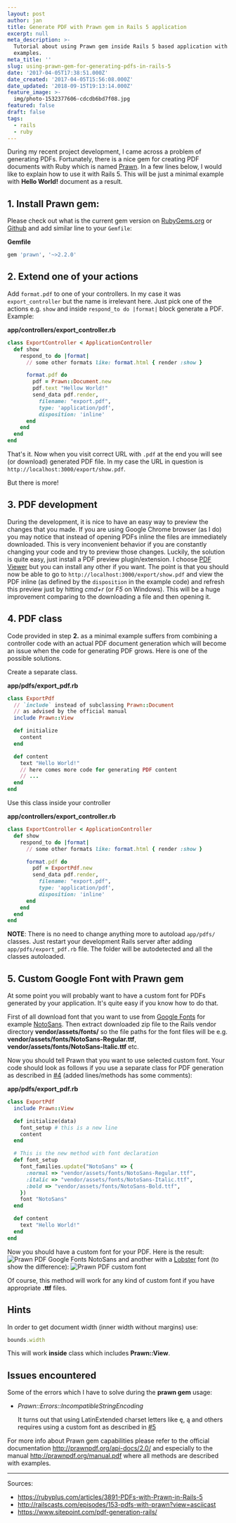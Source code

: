 ```yaml
---
layout: post
author: jan
title: Generate PDF with Prawn gem in Rails 5 application
excerpt: null
meta_description: >-
  Tutorial about using Prawn gem inside Rails 5 based application with some
  examples.
meta_title: ''
slug: using-prawn-gem-for-generating-pdfs-in-rails-5
date: '2017-04-05T17:38:51.000Z'
date_created: '2017-04-05T15:56:08.000Z'
date_updated: '2018-09-15T19:13:14.000Z'
feature_image: >-
  img/photo-1532377606-cdcdb6bd7f08.jpg
featured: false
draft: false
tags:
  - rails
  - ruby
---
```

During my recent project development, I came across a problem of generating PDFs. Fortunately, there is a nice gem for creating PDF documents with Ruby which is named [Prawn](https://github.com/prawnpdf/prawn). In a few lines below, I would like to explain how to use it with Rails 5. This will be just a minimal example with **Hello World!** document as a result.

## 1. Install Prawn gem:
Please check out what is the current gem version on [RubyGems.org](https://rubygems.org/gems/prawn) or [Github](https://github.com/prawnpdf/prawn/releases) and add similar line to your `Gemfile`:


<span class="filepath">**Gemfile**</span>
```ruby
gem 'prawn', '~>2.2.0'
```

## 2. Extend one of your actions
Add `format.pdf` to one of your controllers. In my case it was `export_controller` but the name is irrelevant here. Just pick one of the actions e.g. `show` and inside `respond_to do |format|` block generate a PDF. Example:

<span class="filepath">**app/controllers/export_controller.rb**</span>
```ruby
class ExportController < ApplicationController
  def show
    respond_to do |format|
      // some other formats like: format.html { render :show }

      format.pdf do
        pdf = Prawn::Document.new
        pdf.text "Hellow World!"
        send_data pdf.render,
          filename: "export.pdf",
          type: 'application/pdf',
          disposition: 'inline'
      end
    end
  end
end
```
That's it. Now when you visit correct URL with `.pdf` at the end you will see (or download) generated PDF file. In my case the URL in question is `http://localhost:3000/export/show.pdf`.

But there is more!

## 3. PDF development
During the development, it is nice to have an easy way to preview the changes that you made. If you are using Google Chrome browser (as I do) you may notice that instead of opening PDFs inline the files are immediately downloaded. This is very inconvenient behavior if you are constantly changing your code and try to preview those changes.
Luckily, the solution is quite easy, just install a PDF preview plugin/extension. I choose [PDF Viewer](https://chrome.google.com/webstore/detail/pdf-viewer/oemmndcbldboiebfnladdacbdfmadadm?hl=en) but you can install any other if you want. The point is that you should now be able to go to `http://localhost:3000/export/show.pdf` and view the PDF inline (as defined by the `disposition` in the example code) and refresh this preview just by hitting *cmd+r* (or *F5* on Windows).
This will be a huge improvement comparing to the downloading a file and then opening it.

## 4. PDF class
Code provided in step **2.** as a minimal example suffers from combining a controller code with an actual PDF document generation which will become an issue when the code for generating PDF grows. Here is one of the possible solutions.

Create a separate class.

<span class="filepath">**app/pdfs/export_pdf.rb**</span>

```ruby
class ExportPdf
  // `include` instead of subclassing Prawn::Document
  // as advised by the official manual
  include Prawn::View

  def initialize
    content
  end

  def content
    text "Hello World!"
    // here comes more code for generating PDF content
    // ...
  end
end
```

Use this class inside your controller

<span class="filepath">**app/controllers/export_controller.rb**</span>
```ruby
class ExportController < ApplicationController
  def show
    respond_to do |format|
      // some other formats like: format.html { render :show }

      format.pdf do
        pdf = ExportPdf.new
        send_data pdf.render,
          filename: "export.pdf",
          type: 'application/pdf',
          disposition: 'inline'
      end
    end
  end
end
```

**NOTE**: There is no need to change anything more to autoload `app/pdfs/` classes. Just restart your development Rails server after adding `app/pdfs/export_pdf.rb` file. The folder will be autodetected and all the classes autoloaded.

## 5. Custom Google Font with Prawn gem
At some point you will probably want to have a custom font for PDFs generated by your application. It's quite easy if you know how to do that.

First of all download font that you want to use from [Google Fonts](https://fonts.google.com/) for example [NotoSans](https://fonts.google.com/specimen/Noto+Sans). Then extract downloaded zip file to the Rails vendor directory <span class="filepath">**vendor/assets/fonts/**</span>  so the file paths for the font files will be e.g. <span class="filepath">**vendor/assets/fonts/NotoSans-Regular.ttf**</span>, <span class="filepath">**vendor/assets/fonts/NotoSans-Italic.ttf**</span> etc.

Now you should tell Prawn that you want to use selected custom font. Your code should look as follows if you use a separate class for PDF generation as described in [#4](#4pdfclass) (added lines/methods has some comments):

<span class="filepath">**app/pdfs/export_pdf.rb**</span>
```ruby
class ExportPdf
  include Prawn::View

  def initialize(data)
    font_setup # this is a new line
    content
  end

  # This is the new method with font declaration
  def font_setup
    font_families.update("NotoSans" => {
      :normal => "vendor/assets/fonts/NotoSans-Regular.ttf",
      :italic => "vendor/assets/fonts/NotoSans-Italic.ttf",
      :bold => "vendor/assets/fonts/NotoSans-Bold.ttf",
    })
    font "NotoSans"
  end

  def content
    text "Hello World!"
  end
end
```

Now you should have a custom font for your PDF. Here is the result:
![Prawn PDF Google Fonts NotoSans](img/prawn-pdf-custom-font-1.png)
and another with a [Lobster](https://fonts.google.com/specimen/Lobster) font (to show the difference):
![Prawn PDF custom font](img/prawn-pdf-custom-lobster-font-1.png)

Of course, this method will work for any kind of custom font if you have appropriate **.ttf** files.

## Hints
In order to get document width (inner width without margins) use:
```ruby
bounds.width
```
This will work **inside** class which includes **Prawn::View**.

## Issues encountered
Some of the errors which I have to solve during the **prawn gem** usage:

- *Prawn::Errors::IncompatibleStringEncoding*

  It turns out that using LatinExtended charset letters like ę, ą and others requires using a custom font as described in [#5](#5customgooglefontwithprawngem)


For more info about Prawn gem capabilities please refer to the official documentation http://prawnpdf.org/api-docs/2.0/ and especially to the manual http://prawnpdf.org/manual.pdf where all methods are described with examples.

---
Sources:

- https://rubyplus.com/articles/3891-PDFs-with-Prawn-in-Rails-5
- http://railscasts.com/episodes/153-pdfs-with-prawn?view=asciicast
- https://www.sitepoint.com/pdf-generation-rails/
